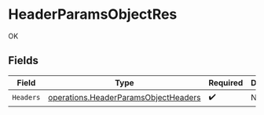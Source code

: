 # HeaderParamsObjectRes

OK


## Fields

| Field                                                                                               | Type                                                                                                | Required                                                                                            | Description                                                                                         |
| --------------------------------------------------------------------------------------------------- | --------------------------------------------------------------------------------------------------- | --------------------------------------------------------------------------------------------------- | --------------------------------------------------------------------------------------------------- |
| `Headers`                                                                                           | [operations.HeaderParamsObjectHeaders](../../../pkg/models/operations/headerparamsobjectheaders.md) | :heavy_check_mark:                                                                                  | N/A                                                                                                 |
